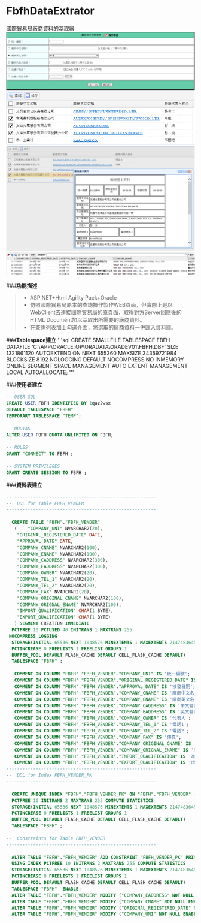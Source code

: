 # FbfhDataExtrator
國際貿易局廠商資料的萃取器
![ScreenShot](https://github.com/stanChung/FbfhDataExtrator/blob/master/FbfhDataExtrator_H1.PNG)
![ScreenShot](https://github.com/stanChung/FbfhDataExtrator/blob/master/FbfhDataExtrator_H2.PNG)
![ScreenShot](https://github.com/stanChung/FbfhDataExtrator/blob/master/FbfhDataExtrator_H3.PNG)
![ScreenShot](https://github.com/stanChung/FbfhDataExtrator/blob/master/FbfhDataExtrator_H4.PNG)

###**功能描述**
>- ASP.NET+Html Agility Pack+Oracle
>- 仿照國際貿易局原本的查詢操作製作WEB頁面，但實際上是以WebClient去連接國際貿易局的原頁面，取得對方Server回應後的HTML Document加以萃取出所需要的廠商資料。
>- 在查詢列表加上勾選介面，將選取的廠商資料一併匯入資料庫。

###**Tablespace建立**
'''sql
CREATE SMALLFILE TABLESPACE FBFH 
    DATAFILE 
        'C:\APP\ORACLE_OP\ORADATA\ORADEV01\FBFH.DBF' SIZE 1321861120 AUTOEXTEND ON NEXT 655360 MAXSIZE 34359721984 
    BLOCKSIZE 8192 
    NOLOGGING 
    DEFAULT NOCOMPRESS NO INMEMORY 
    ONLINE 
    SEGMENT SPACE MANAGEMENT AUTO 
    EXTENT MANAGEMENT LOCAL AUTOALLOCATE;
'''

###**使用者建立**
```sql
-- USER SQL
CREATE USER FBFH IDENTIFIED BY 1qaz2wsx 
DEFAULT TABLESPACE "FBFH"
TEMPORARY TABLESPACE "TEMP";

-- QUOTAS
ALTER USER FBFH QUOTA UNLIMITED ON FBFH;

-- ROLES
GRANT "CONNECT" TO FBFH ;

-- SYSTEM PRIVILEGES
GRANT CREATE SESSION TO FBFH ;


```
###**資料表建立**
```sql
--------------------------------------------------------
--  DDL for Table FBFH_VENDER
--------------------------------------------------------

  CREATE TABLE "FBFH"."FBFH_VENDER" 
   (    "COMPANY_UNI" NVARCHAR2(20), 
    "ORIGINAL_REGISTERED_DATE" DATE, 
    "APPROVAL_DATE" DATE, 
    "COMPANY_CNAME" NVARCHAR2(100), 
    "COMPANY_ENAME" NVARCHAR2(100), 
    "COMPANY_CADDRESS" NVARCHAR2(300), 
    "COMPANY_EADDRESS" NVARCHAR2(300), 
    "COMPANY_OWNER" NVARCHAR2(20), 
    "COMPANY_TEL_1" NVARCHAR2(20), 
    "COMPANY_TEL_2" NVARCHAR2(20), 
    "COMPANY_FAX" NVARCHAR2(20), 
    "COMPANY_ORIGINAL_CNAME" NVARCHAR2(100), 
    "COMPANY_ORIGNAL_ENAME" NVARCHAR2(100), 
    "IMPORT_QUALIFICATION" CHAR(1 BYTE), 
    "EXPORT_QUALIFICATION" CHAR(1 BYTE)
   ) SEGMENT CREATION IMMEDIATE 
  PCTFREE 10 PCTUSED 40 INITRANS 1 MAXTRANS 255 
 NOCOMPRESS LOGGING
  STORAGE(INITIAL 65536 NEXT 1048576 MINEXTENTS 1 MAXEXTENTS 2147483645
  PCTINCREASE 0 FREELISTS 1 FREELIST GROUPS 1
  BUFFER_POOL DEFAULT FLASH_CACHE DEFAULT CELL_FLASH_CACHE DEFAULT)
  TABLESPACE "FBFH" ;

   COMMENT ON COLUMN "FBFH"."FBFH_VENDER"."COMPANY_UNI" IS '統一編號';
   COMMENT ON COLUMN "FBFH"."FBFH_VENDER"."ORIGINAL_REGISTERED_DATE" IS '原始登記日期';
   COMMENT ON COLUMN "FBFH"."FBFH_VENDER"."APPROVAL_DATE" IS '核發日期';
   COMMENT ON COLUMN "FBFH"."FBFH_VENDER"."COMPANY_CNAME" IS '廠商中文名稱';
   COMMENT ON COLUMN "FBFH"."FBFH_VENDER"."COMPANY_ENAME" IS '廠商英文名稱';
   COMMENT ON COLUMN "FBFH"."FBFH_VENDER"."COMPANY_CADDRESS" IS '中文營業地址';
   COMMENT ON COLUMN "FBFH"."FBFH_VENDER"."COMPANY_EADDRESS" IS '英文營業地址';
   COMMENT ON COLUMN "FBFH"."FBFH_VENDER"."COMPANY_OWNER" IS '代表人';
   COMMENT ON COLUMN "FBFH"."FBFH_VENDER"."COMPANY_TEL_1" IS '電話1';
   COMMENT ON COLUMN "FBFH"."FBFH_VENDER"."COMPANY_TEL_2" IS '電話2';
   COMMENT ON COLUMN "FBFH"."FBFH_VENDER"."COMPANY_FAX" IS '傳真';
   COMMENT ON COLUMN "FBFH"."FBFH_VENDER"."COMPANY_ORIGINAL_CNAME" IS '廠商原中文名稱';
   COMMENT ON COLUMN "FBFH"."FBFH_VENDER"."COMPANY_ORIGNAL_ENAME" IS '廠商原英文名稱';
   COMMENT ON COLUMN "FBFH"."FBFH_VENDER"."IMPORT_QUALIFICATION" IS '進口資格';
   COMMENT ON COLUMN "FBFH"."FBFH_VENDER"."EXPORT_QUALIFICATION" IS '出口資格';
--------------------------------------------------------
--  DDL for Index FBFH_VENDER_PK
--------------------------------------------------------

  CREATE UNIQUE INDEX "FBFH"."FBFH_VENDER_PK" ON "FBFH"."FBFH_VENDER" ("COMPANY_UNI", "COMPANY_EADDRESS", "COMPANY_CNAME") 
  PCTFREE 10 INITRANS 2 MAXTRANS 255 COMPUTE STATISTICS 
  STORAGE(INITIAL 65536 NEXT 1048576 MINEXTENTS 1 MAXEXTENTS 2147483645
  PCTINCREASE 0 FREELISTS 1 FREELIST GROUPS 1
  BUFFER_POOL DEFAULT FLASH_CACHE DEFAULT CELL_FLASH_CACHE DEFAULT)
  TABLESPACE "FBFH" ;
--------------------------------------------------------
--  Constraints for Table FBFH_VENDER
--------------------------------------------------------

  ALTER TABLE "FBFH"."FBFH_VENDER" ADD CONSTRAINT "FBFH_VENDER_PK" PRIMARY KEY ("COMPANY_UNI", "COMPANY_EADDRESS", "COMPANY_CNAME")
  USING INDEX PCTFREE 10 INITRANS 2 MAXTRANS 255 COMPUTE STATISTICS 
  STORAGE(INITIAL 65536 NEXT 1048576 MINEXTENTS 1 MAXEXTENTS 2147483645
  PCTINCREASE 0 FREELISTS 1 FREELIST GROUPS 1
  BUFFER_POOL DEFAULT FLASH_CACHE DEFAULT CELL_FLASH_CACHE DEFAULT)
  TABLESPACE "FBFH"  ENABLE;
  ALTER TABLE "FBFH"."FBFH_VENDER" MODIFY ("COMPANY_EADDRESS" NOT NULL ENABLE);
  ALTER TABLE "FBFH"."FBFH_VENDER" MODIFY ("COMPANY_CNAME" NOT NULL ENABLE);
  ALTER TABLE "FBFH"."FBFH_VENDER" MODIFY ("ORIGINAL_REGISTERED_DATE" NOT NULL ENABLE);
  ALTER TABLE "FBFH"."FBFH_VENDER" MODIFY ("COMPANY_UNI" NOT NULL ENABLE);

```
